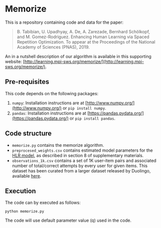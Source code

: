 # Memorize

This is a repository containing code and data for the paper:

> B. Tabibian, U. Upadhyay, A. De, A. Zarezade, Bernhard Schölkopf, and M. Gomez-Rodriguez. Enhancing Human Learning via Spaced Repetition Optimization. To appear at the Proceedings of the National Academy of Sciences (PNAS), 2019.

An in a nutshell description of our algorithm is available in this
supporting website: [http://learning.mpi-sws.org/memorize/](http://learning.mpi-sws.org/memorize/).

## Pre-requisites

This code depends on the following packages:

 1. `numpy`: Installation instructions are at [http://www.numpy.org/](http://www.numpy.org/) or `pip install numpy`.
 2. `pandas`: Installation instructions are at [https://pandas.pydata.org/](https://pandas.pydata.org/) or `pip install pandas`.

## Code structure

 - `memorize.py` contains the memorize algorithm.
 - `preprocesed_weights.csv` contains estimated model parameters for the [HLR model](https://github.com/duolingo/halflife-regression), as described in section 8 of supplementary materials.
 - `observations_1k.csv` contains a set of 1K user-item pairs and associated number of total/correct attempts by every user for given items. This dataset has been curated from a larger dataset released by Duolingo, available [here](https://dataverse.harvard.edu/dataset.xhtml?persistentId=doi:10.7910/DVN/N8XJME).

 ## Execution

 The code can by executed as follows:

 `python memorize.py`

 The code will use default parameter value (q) used in the code.

